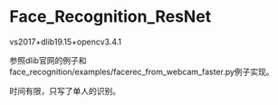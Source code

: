 # Face_Recognition_ResNet

vs2017+dlib19.15+opencv3.4.1

参照dlib官网的例子和face_recognition/examples/facerec_from_webcam_faster.py例子实现。

时间有限，只写了单人的识别。
